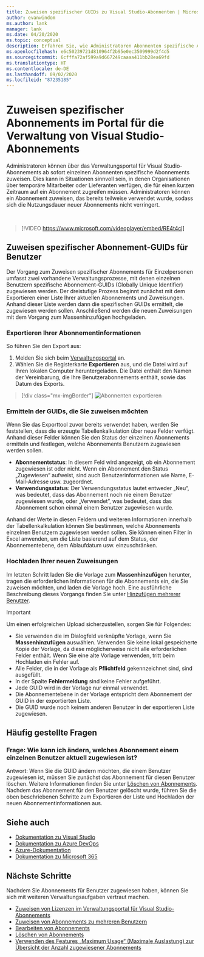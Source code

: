 ```yaml
---
title: Zuweisen spezifischer GUIDs zu Visual Studio-Abonnenten | Microsoft-Dokumentation
author: evanwindom
ms.author: lank
manager: lank
ms.date: 04/20/2020
ms.topic: conceptual
description: Erfahren Sie, wie Administratoren Abonnenten spezifische Abonnement-GUIDs zuweisen können.
ms.openlocfilehash: e6c50239721d810964f2b95e0ec3509999d2f4d5
ms.sourcegitcommit: 6cfffa72af599a9d667249caaaa411bb28ea69fd
ms.translationtype: HT
ms.contentlocale: de-DE
ms.lasthandoff: 09/02/2020
ms.locfileid: "87235185"
---
```

# <a name="assign-specific-subscriptions-in-the-visual-studio-subscriptions-administration-portal"></a>Zuweisen spezifischer Abonnements im Portal für die Verwaltung von Visual Studio-Abonnements

Administratoren können über das Verwaltungsportal für Visual Studio-Abonnements ab sofort einzelnen Abonnenten spezifische Abonnements zuweisen.  Dies kann in Situationen sinnvoll sein, in denen Organisationen über temporäre Mitarbeiter oder Lieferanten verfügen, die für einen kurzen Zeitraum auf ein Abonnement zugreifen müssen.  Administratoren können ein Abonnement zuweisen, das bereits teilweise verwendet wurde, sodass sich die Nutzungsdauer neuer Abonnements nicht verringert.  

<br>

> [!VIDEO https://www.microsoft.com/videoplayer/embed/RE4t4cl]


## <a name="assign-specific-subscription-guids-to-users"></a>Zuweisen spezifischer Abonnement-GUIDs für Benutzer

Der Vorgang zum Zuweisen spezifischer Abonnements für Einzelpersonen umfasst zwei vorhandene Verwaltungsprozesse, mit denen einzelnen Benutzern spezifische Abonnement-GUIDs (Globally Unique Identifier) zugewiesen werden.  Der dreistufige Prozess beginnt zunächst mit dem Exportieren einer Liste Ihrer aktuellen Abonnements und Zuweisungen. Anhand dieser Liste werden dann die spezifischen GUIDs ermittelt, die zugewiesen werden sollen. Anschließend werden die neuen Zuweisungen mit dem Vorgang zum Massenhinzufügen hochgeladen.

### <a name="export-your-subscriptions-information"></a>Exportieren Ihrer Abonnementinformationen

So führen Sie den Export aus:
1. Melden Sie sich beim [Verwaltungsportal](https://manage.visualstudio.com) an.
2. Wählen Sie die Registerkarte **Exportieren** aus, und die Datei wird auf Ihren lokalen Computer heruntergeladen. Die Datei enthält den Namen der Vereinbarung, die Ihre Benutzerabonnements enthält, sowie das Datum des Exports.
> [!div class="mx-imgBorder"]
> ![Abonnenten exportieren](_img/exporting-subscriptions/exporting-subscriptions.png "Klicken Sie auf „Exportieren“, um die Liste Ihrer zugewiesenen Abonnement mit Abonnenteninformationen zu speichern.")

### <a name="identify-the-guids-you-want-to-assign"></a>Ermitteln der GUIDs, die Sie zuweisen möchten

Wenn Sie das Exporttool zuvor bereits verwendet haben, werden Sie feststellen, dass die erzeugte Tabellenkalkulation über neue Felder verfügt.  Anhand dieser Felder können Sie den Status der einzelnen Abonnements ermitteln und festlegen, welche Abonnements Benutzern zugewiesen werden sollen.  

- **Abonnementstatus**: In diesem Feld wird angezeigt, ob ein Abonnement zugewiesen ist oder nicht.  Wenn ein Abonnement den Status „Zugewiesen“ aufweist, sind auch Benutzerinformationen wie Name, E-Mail-Adresse usw. zugeordnet. 
- **Verwendungsstatus**: Der Verwendungsstatus lautet entweder „Neu“, was bedeutet, dass das Abonnement noch nie einem Benutzer zugewiesen wurde, oder „Verwendet“, was bedeutet, dass das Abonnement schon einmal einem Benutzer zugewiesen wurde.  

Anhand der Werte in diesen Feldern und weiteren Informationen innerhalb der Tabellenkalkulation können Sie bestimmen, welche Abonnements einzelnen Benutzern zugewiesen werden sollen. Sie können einen Filter in Excel anwenden, um die Liste basierend auf dem Status, der Abonnementebene, dem Ablaufdatum usw. einzuschränken. 

### <a name="upload-your-new-assignments"></a>Hochladen Ihrer neuen Zuweisungen

Im letzten Schritt laden Sie die Vorlage zum **Massenhinzufügen** herunter, tragen die erforderlichen Informationen für die Abonnements ein, die Sie zuweisen möchten, und laden die Vorlage hoch.  Eine ausführliche Beschreibung dieses Vorgangs finden Sie unter [Hinzufügen mehrerer Benutzer](assign-license-bulk.md).  

> [!IMPORTANT]
> Um einen erfolgreichen Upload sicherzustellen, sorgen Sie für Folgendes:
> - Sie verwenden die im Dialogfeld verknüpfte Vorlage, wenn Sie **Massenhinzufügen** auswählen.  Verwenden Sie keine lokal gespeicherte Kopie der Vorlage, da diese möglicherweise nicht alle erforderlichen Felder enthält.  Wenn Sie eine alte Vorlage verwenden, tritt beim Hochladen ein Fehler auf. 
> - Alle Felder, die in der Vorlage als **Pflichtfeld** gekennzeichnet sind, sind ausgefüllt.
> - In der Spalte **Fehlermeldung** sind keine Fehler aufgeführt.
> - Jede GUID wird in der Vorlage nur einmal verwendet. 
> - Die Abonnementebene in der Vorlage entspricht dem Abonnement der GUID in der exportierten Liste. 
> - Die GUID wurde noch keinem anderen Benutzer in der exportieren Liste zugewiesen. 

## <a name="frequently-asked-questions"></a>Häufig gestellte Fragen
### <a name="qhow-do-i-change-which-subscription-is-currently-assigned-to-an-individual-user"></a>Frage: Wie kann ich ändern, welches Abonnement einem einzelnen Benutzer aktuell zugewiesen ist?
Antwort: Wenn Sie die GUID ändern möchten, die einem Benutzer zugewiesen ist, müssen Sie zunächst das Abonnement für diesen Benutzer löschen.  Weitere Informationen finden Sie unter [Löschen von Abonnements](delete-license.md).  Nachdem das Abonnement für den Benutzer gelöscht wurde, führen Sie die oben beschriebenen Schritte zum Exportieren der Liste und Hochladen der neuen Abonnementinformationen aus.  

## <a name="see-also"></a>Siehe auch
- [Dokumentation zu Visual Studio](/visualstudio/)
- [Dokumentation zu Azure DevOps](/azure/devops/)
- [Azure-Dokumentation](/azure/)
- [Dokumentation zu Microsoft 365](/microsoft-365/)

## <a name="next-steps"></a>Nächste Schritte
Nachdem Sie Abonnements für Benutzer zugewiesen haben, können Sie sich mit weiteren Verwaltungsaufgaben vertraut machen.
- [Zuweisen von Lizenzen im Verwaltungsportal für Visual Studio-Abonnements](assign-license.md)
- [Zuweisen von Abonnements zu mehreren Benutzern](assign-license-bulk.md)
- [Bearbeiten von Abonnements](edit-license.md)
- [Löschen von Abonnements](delete-license.md)
- [Verwenden des Features „Maximum Usage“ (Maximale Auslastung) zur Übersicht der Anzahl zugewiesener Abonnements](maximum-usage.md)


